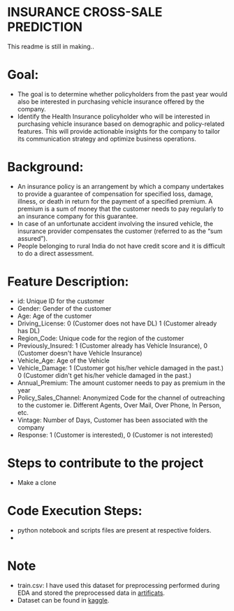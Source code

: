 # INSURANCE CROSS-SALE PREDICTION

This readme is still in making..

# Goal: 

* The goal is to determine whether policyholders from the past year would also be interested in purchasing vehicle insurance offered by the company.
* Identify the Health Insurance policyholder who will be interested in  purchasing vehicle insurance based on demographic and policy-related features. This will provide actionable insights for the company to tailor its communication strategy and optimize business operations.

# Background:
* An insurance policy is an arrangement by which a company undertakes to provide a guarantee of compensation for specified loss, damage, illness, or death in return for the payment of a specified premium. A premium is a sum of money that the customer needs to pay regularly to an insurance company for this guarantee. 
* In case of an unfortunate accident involving the insured vehicle, the insurance provider compensates the customer (referred to as the “sum assured”).
* People belonging to rural India do not have credit score and it is difficult to do a direct assessment.

# Feature Description:

* id:	                    Unique ID for the customer
* Gender:	                Gender of the customer
* Age:	                    Age of the customer
* Driving_License:	        0 (Customer does not have DL) 1 (Customer already has DL)
* Region_Code:	            Unique code for the region of the customer
* Previously_Insured:	    1 (Customer already has Vehicle Insurance), 0 (Customer doesn't have Vehicle Insurance)
* Vehicle_Age:              Age of the Vehicle
* Vehicle_Damage:	        1 (Customer got his/her vehicle damaged in the past.) 0 (Customer didn't get his/her vehicle damaged in the past.)
* Annual_Premium:	        The amount customer needs to pay as premium in the year
* Policy_Sales_Channel:	    Anonymized Code for the channel of outreaching to the customer ie. Different Agents, Over Mail, Over Phone, In Person, etc.
* Vintage:	                Number of Days, Customer has been associated with the company
* Response:	                1 (Customer is interested), 0 (Customer is not interested)

# Steps to contribute to the project
* Make a clone

# Code Execution Steps:
* python notebook and scripts files are present at respective folders.
* 


# Note 
* train.csv: I have used this dataset for preprocessing performed during EDA and stored the preprocessed data in [artificats](/artifacts/data.csv).
* Dataset can be found in [kaggle](https://www.kaggle.com/datasets/anmolkumar/health-insurance-cross-sell-prediction).
